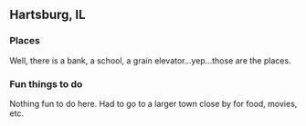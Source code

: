 ## Hartsburg, IL

### Places
Well, there is a bank, a school, a grain elevator...yep...those are the places.

### Fun things to do
Nothing fun to do here.  Had to go to a larger town close by for food, movies, etc.